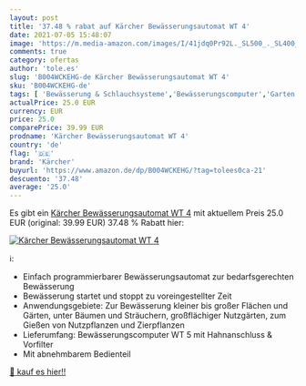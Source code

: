 ```yaml
---
layout: post
title: '37.48 % rabat auf Kärcher Bewässerungsautomat WT 4'
date: 2021-07-05 15:48:07
image: 'https://m.media-amazon.com/images/I/41jdq0Pr92L._SL500_._SL400_.jpg'
comments: true
category: ofertas
author: 'tole.es'
slug: 'B004WCKEHG-de Kärcher Bewässerungsautomat WT 4'
sku: 'B004WCKEHG-de'
tags: [ 'Bewässerung & Schlauchsysteme','Bewässerungscomputer','Garten','Garten- & Bewässerungsgeräte','kärcher', ]
actualPrice: 25.0 EUR
currency: EUR
price: 25.0
comparePrice: 39.99 EUR
prodname: 'Kärcher Bewässerungsautomat WT 4'
country: 'de'
flag: '🇩🇪'
brand: 'Kärcher'
buyurl: 'https://www.amazon.de/dp/B004WCKEHG/?tag=tolees0ca-21'
descuento: '37.48'
average: '25.0'
---
```


Es gibt ein [Kärcher Bewässerungsautomat WT 4](https://www.amazon.de/dp/B004WCKEHG/?tag=tolees0ca-21) mit aktuellem Preis 25.0 EUR (original: 39.99 EUR) 37.48 % Rabatt hier:

[![Kärcher Bewässerungsautomat WT 4](https://m.media-amazon.com/images/I/41jdq0Pr92L._SL500_._SL400_.jpg)](https://www.amazon.de/dp/B004WCKEHG/?tag=tolees0ca-21)

ℹ️:

- Einfach programmierbarer Bewässerungsautomat zur bedarfsgerechten Bewässerung
- Bewässerung startet und stoppt zu voreingestellter Zeit
- Anwendungsgebiete: Zur Bewässerung kleiner bis großer Flächen und Gärten, unter Bäumen und Sträuchern, großflächiger Nutzgärten, zum Gießen von Nutzpflanzen und Zierpflanzen
- Lieferumfang: Bewässerungscomputer WT 5 mit Hahnanschluss & Vorfilter
- Mit abnehmbarem Bedienteil

[🛒 kauf es hier!!](https://www.amazon.de/dp/B004WCKEHG/?tag=tolees0ca-21)
